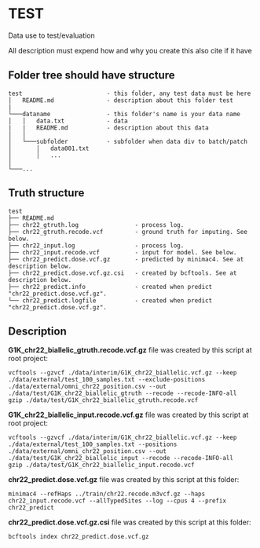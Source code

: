 # TEST

Data use to test/evaluation

All description must expend how and why you create this also cite if it have

## Folder tree should have structure

```tree
test                        - this folder, any test data must be here
│   README.md               - description about this folder test
|
└───dataname                - this folder's name is your data name
│   │   data.txt            - data
|   |   README.md           - description about this data
│   │
│   └───subfolder           - subfolder when data div to batch/patch
│       │   data001.txt
│       │   ...
│   
└───...
```

## Truth structure

```tree
test
├── README.md
├── chr22_gtruth.log                - process log.
├── chr22_gtruth.recode.vcf         - ground truth for imputing. See below.
├── chr22_input.log                 - process log.
├── chr22_input.recode.vcf          - input for model. See below.
├── chr22_predict.dose.vcf.gz       - predicted by minimac4. See at description below.
├── chr22_predict.dose.vcf.gz.csi   - created by bcftools. See at description below.
├── chr22_predict.info              - created when predict "chr22_predict.dose.vcf.gz".
└── chr22_predict.logfile           - created when predict "chr22_predict.dose.vcf.gz".
```

## Description

**G1K_chr22_biallelic_gtruth.recode.vcf.gz** file was created by this script at root project:

```script
vcftools --gzvcf ./data/interim/G1K_chr22_biallelic.vcf.gz --keep ./data/external/test_100_samples.txt --exclude-positions ./data/external/omni_chr22_position.csv --out ./data/test/G1K_chr22_biallelic_gtruth --recode --recode-INFO-all
gzip ./data/test/G1K_chr22_biallelic_gtruth.recode.vcf

```

**G1K_chr22_biallelic_input.recode.vcf.gz** file was created by this script at root project:

```script
vcftools --gzvcf ./data/interim/G1K_chr22_biallelic.vcf.gz --keep ./data/external/test_100_samples.txt --positions ./data/external/omni_chr22_position.csv --out ./data/test/G1K_chr22_biallelic_input --recode --recode-INFO-all
gzip ./data/test/G1K_chr22_biallelic_input.recode.vcf
```

**chr22_predict.dose.vcf.gz** file was created by this script at this folder:

```script
minimac4 --refHaps ../train/chr22.recode.m3vcf.gz --haps chr22_input.recode.vcf --allTypedSites --log --cpus 4 --prefix chr22_predict
```

**chr22_predict.dose.vcf.gz.csi** file was created by this script at this folder:

```script
bcftools index chr22_predict.dose.vcf.gz
```
